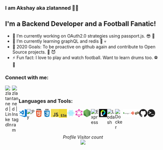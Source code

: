 ### I am Akshay aka zlatanned 🤟🏼

## I'm a Backend Developer and a Football Fanatic!

- 🔭 I’m currently working on OAuth2.0 strategies using passport.js. 😎 🤩
- 🌱 I’m currently learning graphQL and redis 🤯 💀
- 🥅 2020 Goals: To be proactive on github again and contribute to Open Source projects. 🤠 😈
- ⚡ Fun fact: I love to play and watch football. Want to learn drums too. ⚽️ 🥁

### Connect with me:

[<img align="left" alt="zlatanned | LinkedIn" width="22px" src="https://cdn.jsdelivr.net/npm/simple-icons@v3/icons/linkedin.svg" />][linkedin]
[<img align="left" alt="zlatanned | Instagram" width="22px" src="https://cdn.jsdelivr.net/npm/simple-icons@v3/icons/instagram.svg" />][instagram]

<br />

### Languages and Tools:

<img align="left" alt="Visual Studio Code" width="26px" src="https://raw.githubusercontent.com/github/explore/80688e429a7d4ef2fca1e82350fe8e3517d3494d/topics/visual-studio-code/visual-studio-code.png" />
<img align="left" alt="Py" width="26px" src="https://github.com/jalbertsr/logo-badge-images/blob/master/img/rsz_python.png?raw=true" />
<img align="left" alt="HTML5" width="26px" src="https://raw.githubusercontent.com/github/explore/80688e429a7d4ef2fca1e82350fe8e3517d3494d/topics/html/html.png" />
<img align="left" alt="CSS3" width="26px" src="https://raw.githubusercontent.com/github/explore/80688e429a7d4ef2fca1e82350fe8e3517d3494d/topics/css/css.png" />
<img align="left" alt="JavaScript" width="26px" src="https://raw.githubusercontent.com/github/explore/80688e429a7d4ef2fca1e82350fe8e3517d3494d/topics/javascript/javascript.png" />
<img align="left" alt="ES6" width="26px" src="https://github.com/MarioTerron/logo-images/blob/master/logos/es6.png" />
<img align="left" alt="React" width="26px" src="https://raw.githubusercontent.com/github/explore/80688e429a7d4ef2fca1e82350fe8e3517d3494d/topics/react/react.png" />
<img align="left" alt="GraphQL" width="26px" src="https://raw.githubusercontent.com/github/explore/80688e429a7d4ef2fca1e82350fe8e3517d3494d/topics/graphql/graphql.png" />
<img align="left" alt="Node.js" width="26px" src="https://raw.githubusercontent.com/github/explore/80688e429a7d4ef2fca1e82350fe8e3517d3494d/topics/nodejs/nodejs.png" />
<img align="left" alt="Express" width="26px" src="https://github.com/MarioTerron/logo-images/blob/master/logos/expressjs.png" />
<img align="left" alt="Passport"width="26px" src="https://github.com/MarioTerron/logo-images/blob/master/logos/passport.png" />
<img align="left" alt="Lodash" width="26px" src="https://github.com/jalbertsr/logo-badge-images/blob/master/img/rsz_lodash.png?raw=true" />
<img align="left" alt="Docker" width="26px" src="https://i.imgur.com/VyjCJuz.png" />
<img align="left" alt="MongoDB" width="26px" src="https://raw.githubusercontent.com/github/explore/80688e429a7d4ef2fca1e82350fe8e3517d3494d/topics/mongodb/mongodb.png" />
<img align="left" alt="Git" width="26px" src="https://raw.githubusercontent.com/github/explore/80688e429a7d4ef2fca1e82350fe8e3517d3494d/topics/git/git.png" />
<img align="left" alt="GitHub" width="26px" src="https://raw.githubusercontent.com/github/explore/78df643247d429f6cc873026c0622819ad797942/topics/github/github.png" />
<img align="left" alt="Terminal" width="26px" src="https://raw.githubusercontent.com/github/explore/80688e429a7d4ef2fca1e82350fe8e3517d3494d/topics/terminal/terminal.png" />

<br />
<br />

[instagram]: https://instagram.com/iamakshayshahi
[linkedin]: https://linkedin.com/in/shahiakshay31

<br />
<br />

<p align="center"> 
  <i>Profile Visitor count</i><br>
  <img src="https://profile-counter.glitch.me/zlatanned/count.svg" />
</p>

